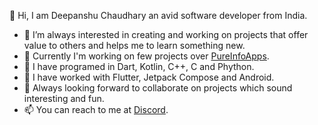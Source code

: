 👋 Hi, I am Deepanshu Chaudhary an avid software developer from India.

- 👀 I’m always interested in creating and working on projects that offer value to others and helps me to learn something new.
- 🌱 Currently I'm working on few projects over [PureInfoApps](https://github.com/PureInfoApps).
- 🦾 I have programed in Dart, Kotlin, C++, C and Phython.
- 🦍 I have worked with Flutter, Jetpack Compose and Android.
- 💞️ Always looking forward to collaborate on projects which sound interesting and fun.
- 📫 You can reach to me at [Discord](https://discordapp.com/users/546260843902271515/).

<!---
chaudharydeepanshu/chaudharydeepanshu is a ✨ special ✨ repository because its `README.md` (this file) appears on your GitHub profile.
You can click the Preview link to take a look at your changes.
--->
